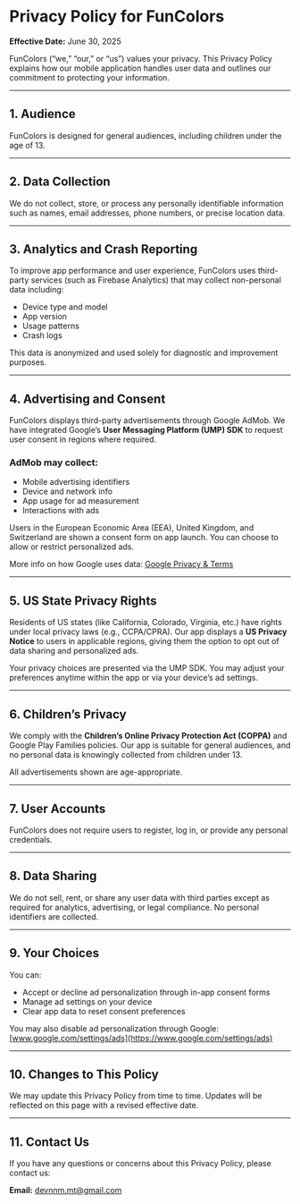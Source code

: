 
# Privacy Policy for FunColors

**Effective Date:** June 30, 2025

FunColors (“we,” “our,” or “us”) values your privacy. This Privacy Policy explains how our mobile application handles user data and outlines our commitment to protecting your information.

---

## 1. Audience

FunColors is designed for general audiences, including children under the age of 13.

---

## 2. Data Collection

We do not collect, store, or process any personally identifiable information such as names, email addresses, phone numbers, or precise location data.

---

## 3. Analytics and Crash Reporting

To improve app performance and user experience, FunColors uses third-party services (such as Firebase Analytics) that may collect non-personal data including:

- Device type and model  
- App version  
- Usage patterns  
- Crash logs

This data is anonymized and used solely for diagnostic and improvement purposes.

---

## 4. Advertising and Consent

FunColors displays third-party advertisements through Google AdMob. We have integrated Google’s **User Messaging Platform (UMP) SDK** to request user consent in regions where required.

### AdMob may collect:

- Mobile advertising identifiers  
- Device and network info  
- App usage for ad measurement  
- Interactions with ads

Users in the European Economic Area (EEA), United Kingdom, and Switzerland are shown a consent form on app launch. You can choose to allow or restrict personalized ads.

More info on how Google uses data: [Google Privacy & Terms](https://policies.google.com/technologies/ads)

---

## 5. US State Privacy Rights

Residents of US states (like California, Colorado, Virginia, etc.) have rights under local privacy laws (e.g., CCPA/CPRA). Our app displays a **US Privacy Notice** to users in applicable regions, giving them the option to opt out of data sharing and personalized ads.

Your privacy choices are presented via the UMP SDK. You may adjust your preferences anytime within the app or via your device’s ad settings.

---

## 6. Children’s Privacy

We comply with the **Children’s Online Privacy Protection Act (COPPA)** and Google Play Families policies. Our app is suitable for general audiences, and no personal data is knowingly collected from children under 13.

All advertisements shown are age-appropriate.

---

## 7. User Accounts

FunColors does not require users to register, log in, or provide any personal credentials.

---

## 8. Data Sharing

We do not sell, rent, or share any user data with third parties except as required for analytics, advertising, or legal compliance. No personal identifiers are collected.

---

## 9. Your Choices

You can:

- Accept or decline ad personalization through in-app consent forms  
- Manage ad settings on your device  
- Clear app data to reset consent preferences

You may also disable ad personalization through Google:  
[www.google.com/settings/ads](https://www.google.com/settings/ads)

---

## 10. Changes to This Policy

We may update this Privacy Policy from time to time. Updates will be reflected on this page with a revised effective date.

---

## 11. Contact Us

If you have any questions or concerns about this Privacy Policy, please contact us:

**Email:** devnnm.mt@gmail.com
